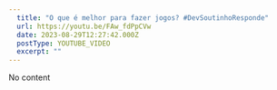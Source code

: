 ```yaml
---
  title: "O que é melhor para fazer jogos? #DevSoutinhoResponde"
  url: https://youtu.be/FAw_fdPpCVw
  date: 2023-08-29T12:27:42.000Z
  postType: YOUTUBE_VIDEO
  excerpt: ""
---
```

  
  No content
  